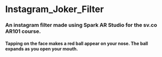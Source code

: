 # Instagram_Joker_Filter

### An instagram filter made using Spark AR Studio for the sv.co AR101 course.
#### Tapping on the face makes a red ball appear on your nose. The ball expands as you open your mouth.
